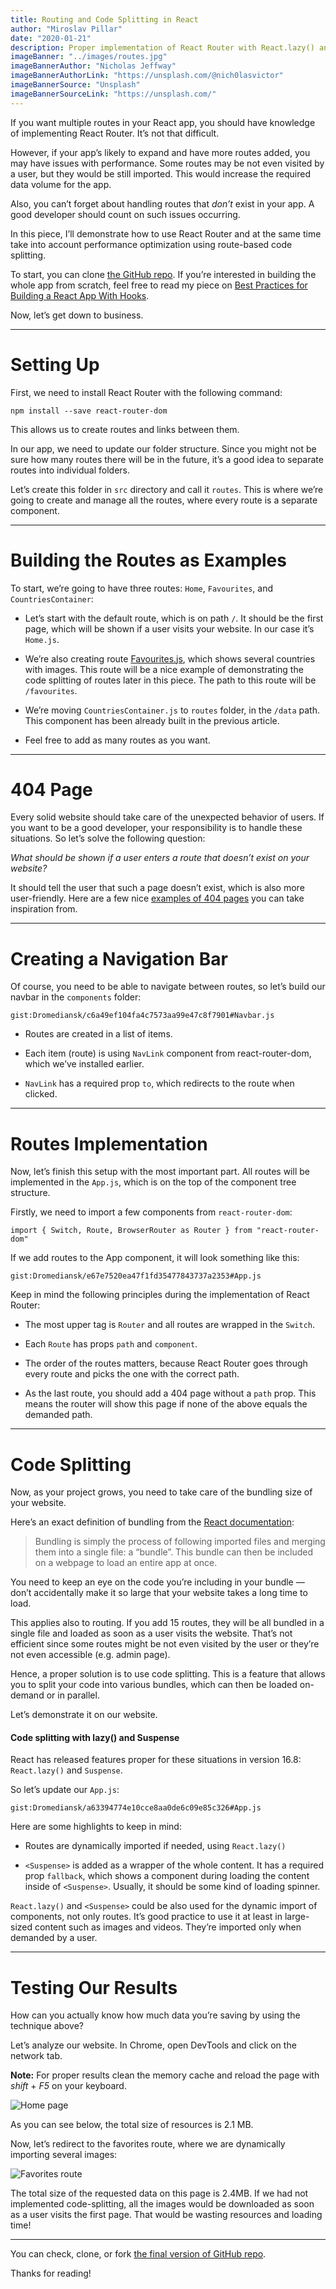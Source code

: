 ```yaml
---
title: Routing and Code Splitting in React
author: "Miroslav Pillar"
date: "2020-01-21"
description: Proper implementation of React Router with React.lazy() and Suspense.
imageBanner: "../images/routes.jpg"
imageBannerAuthor: "Nicholas Jeffway"
imageBannerAuthorLink: "https://unsplash.com/@nich0lasvictor"
imageBannerSource: "Unsplash"
imageBannerSourceLink: "https://unsplash.com/"
---
```


If you want multiple routes in your React app, you should have knowledge of implementing React Router. It’s not that difficult.

However, if your app’s likely to expand and have more routes added, you may have issues with performance. Some routes may be not even visited by a user, but they would be still imported. This would increase the required data volume for the app.

Also, you can’t forget about handling routes that _don’t_ exist in your app. A good developer should count on such issues occurring.

In this piece, I’ll demonstrate how to use React Router and at the same time take into account performance optimization using route-based code splitting.

To start, you can clone [the GitHub repo](https://github.com/Dromediansk/countries-app-blog/tree/pwa). If you’re interested in building the whole app from scratch, feel free to read my piece on [Best Practices for Building a React App With Hooks](https://miroslavpillar.com/best-practices-hooks-1/).

Now, let’s get down to business.

---

# Setting Up

First, we need to install React Router with the following command:

```
npm install --save react-router-dom
```

This allows us to create routes and links between them.

In our app, we need to update our folder structure. Since you might not be sure how many routes there will be in the future, it’s a good idea to separate routes into individual folders.

Let’s create this folder in `src` directory and call it `routes`. This is where we’re going to create and manage all the routes, where every route is a separate component.

---

# Building the Routes as Examples

To start, we’re going to have three routes: `Home`, `Favourites`, and `CountriesContainer`:

- Let’s start with the default route, which is on path `/`. It should be the first page, which will be shown if a user visits your website. In our case it’s `Home.js`.

- We’re also creating route [Favourites.js](https://github.com/Dromediansk/countries-app-blog/blob/react-router-implementation/src/routes/Favourites.js), which shows several countries with images. This route will be a nice example of demonstrating the code splitting of routes later in this piece. The path to this route will be `/favourites`.

- We’re moving `CountriesContainer.js` to `routes` folder, in the `/data` path. This component has been already built in the previous article.

- Feel free to add as many routes as you want.

---

# 404 Page

Every solid website should take care of the unexpected behavior of users. If you want to be a good developer, your responsibility is to handle these situations. So let’s solve the following question:

_What should be shown if a user enters a route that doesn’t exist on your website?_

It should tell the user that such a page doesn’t exist, which is also more user-friendly. Here are a few nice [examples of 404 pages](https://www.kapwing.com/404-illustrations) you can take inspiration from.

---

# Creating a Navigation Bar

Of course, you need to be able to navigate between routes, so let’s build our navbar in the `components` folder:

`gist:Dromediansk/c6a49ef104fa4c7573aa99e47c8f7901#Navbar.js`

- Routes are created in a list of items.

- Each item (route) is using `NavLink` component from react-router-dom, which we’ve installed earlier.

- `NavLink` has a required prop `to`, which redirects to the route when clicked.

---

# **Routes Implementation**

Now, let’s finish this setup with the most important part. All routes will be implemented in the `App.js`, which is on the top of the component tree structure.

Firstly, we need to import a few components from `react-router-dom`:

```
import { Switch, Route, BrowserRouter as Router } from "react-router-dom"
```

If we add routes to the App component, it will look something like this:

`gist:Dromediansk/e67e7520ea47f1fd35477843737a2353#App.js`

Keep in mind the following principles during the implementation of React Router:

- The most upper tag is `Router` and all routes are wrapped in the `Switch`.

- Each `Route` has props `path` and `component`.

- The order of the routes matters, because React Router goes through every route and picks the one with the correct path.

- As the last route, you should add a 404 page without a `path` prop. This means the router will show this page if none of the above equals the demanded path.

---

# Code Splitting

Now, as your project grows, you need to take care of the bundling size of your website.

Here’s an exact definition of bundling from the [React documentation](https://reactjs.org/docs/code-splitting.html):

> Bundling is simply the process of following imported files and merging them into a single file: a “bundle”. This bundle can then be included on a webpage to load an entire app at once.

You need to keep an eye on the code you’re including in your bundle — don’t accidentally make it so large that your website takes a long time to load.

This applies also to routing. If you add 15 routes, they will be all bundled in a single file and loaded as soon as a user visits the website. That’s not efficient since some routes might be not even visited by the user or they’re not even accessible (e.g. admin page).

Hence, a proper solution is to use code splitting. This is a feature that allows you to split your code into various bundles, which can then be loaded on-demand or in parallel.

Let’s demonstrate it on our website.

#### Code splitting with lazy() and Suspense

React has released features proper for these situations in version 16.8: `React.lazy()` and `Suspense`.

So let’s update our `App.js`:

`gist:Dromediansk/a63394774e10cce8aa0de6c09e85c326#App.js`

Here are some highlights to keep in mind:

- Routes are dynamically imported if needed, using `React.lazy()`

- `<Suspense>` is added as a wrapper of the whole content. It has a required prop `fallback`, which shows a component during loading the content inside of `<Suspense>`. Usually, it should be some kind of loading spinner.

`React.lazy()` and `<Suspense>` could be also used for the dynamic import of components, not only routes. It’s good practice to use it at least in large-sized content such as images and videos. They’re imported only when demanded by a user.

---

# Testing Our Results

How can you actually know how much data you’re saving by using the technique above?

Let’s analyze our website. In Chrome, open DevTools and click on the network tab.

**Note:** For proper results clean the memory cache and reload the page with _shift_ + _F5_ on your keyboard.

![Home page](https://cdn-images-1.medium.com/max/5120/1*Rg6u7GmGvFKBzFjDjX4_KA.png)

As you can see below, the total size of resources is 2.1 MB.

Now, let’s redirect to the favorites route, where we are dynamically importing several images:

![Favorites route](https://cdn-images-1.medium.com/max/5116/1*zzuLjaelgWIzjLjZz-8hFQ.png)

The total size of the requested data on this page is 2.4MB. If we had not implemented code-splitting, all the images would be downloaded as soon as a user visits the first page. That would be wasting resources and loading time!

---

You can check, clone, or fork [the final version of GitHub repo](https://github.com/Dromediansk/countries-app-blog/tree/react-router-implementation).

Thanks for reading!

